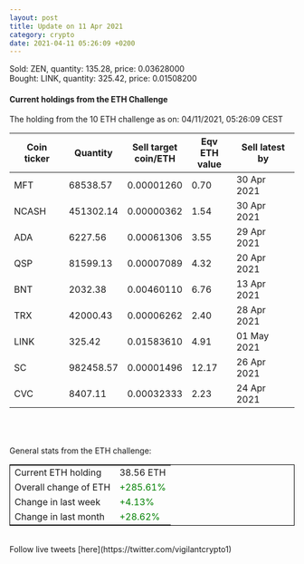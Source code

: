 ```yaml
---
layout: post
title: Update on 11 Apr 2021
category: crypto
date: 2021-04-11 05:26:09 +0200
---
```

<!-- Global site tag (gtag.js) - Google Analytics -->
<script async src="https://www.googletagmanager.com/gtag/js?id=UA-103831149-5"></script>
<script>
  window.dataLayer = window.dataLayer || [];
  function gtag(){dataLayer.push(arguments);}
  gtag('js', new Date());

  gtag('config', 'UA-103831149-5');
</script>
Sold: ZEN, quantity:       135.28, price:   0.03628000<br>Bought: LINK, quantity:       325.42, price:   0.01508200<br>

#### Current holdings from the ETH Challenge

The holding from the 10 ETH challenge as on: 04/11/2021, 05:26:09 CEST

|Coin ticker|Quantity|Sell target<br>coin/ETH|Eqv ETH<br>value|Sell latest by|
|-----------|--------|-----------|-----------|--------------|
MFT|68538.57|  0.00001260|0.70|30 Apr 2021|
NCASH|451302.14|  0.00000362|1.54|30 Apr 2021|
ADA|6227.56|  0.00061306|3.55|29 Apr 2021|
QSP|81599.13|  0.00007089|4.32|20 Apr 2021|
BNT|2032.38|  0.00460110|6.76|13 Apr 2021|
TRX|42000.43|  0.00006262|2.40|28 Apr 2021|
LINK|325.42|  0.01583610|4.91|01 May 2021|
SC|982458.57|  0.00001496|12.17|26 Apr 2021|
CVC|8407.11|  0.00032333|2.23|24 Apr 2021|

<br>
<br>
<br>
General stats from the ETH challenge:

<table style="border:1px solid black;margin-left:auto;margin-right:auto;">
	<tbody>
	<tr>
		<td>Current ETH holding</td>
		<td>     38.56 ETH</td>
	</tr>
	<tr>
		<td>Overall change of ETH</td>
		<td><font color="green">+285.61%</font></td>
	</tr>
	<tr>
		<td>Change in last week</td>
		<td><font color="green">+4.13%</font></td>
	</tr>
	<tr>
		<td>Change in last month</td>
		<td><font color="green">+28.62%</font></td>
	</tr>
	</tbody>
</table>

<br>
Follow live tweets [here](https://twitter.com/vigilantcrypto1)
<br>
<br>